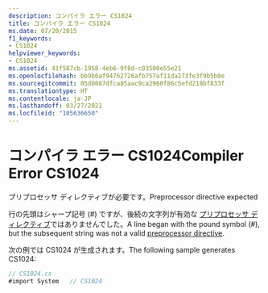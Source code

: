 ```yaml
---
description: コンパイラ エラー CS1024
title: コンパイラ エラー CS1024
ms.date: 07/20/2015
f1_keywords:
- CS1024
helpviewer_keywords:
- CS1024
ms.assetid: 41f587cb-1958-4eb6-9f8d-c03500e55e21
ms.openlocfilehash: bb9b6af94762726afb757af11da273fe3f9b5b0e
ms.sourcegitcommit: 05d0087dfca85aac9ca2960f86c5efd218bf833f
ms.translationtype: HT
ms.contentlocale: ja-JP
ms.lasthandoff: 03/27/2021
ms.locfileid: "105636650"
---
```

# <a name="compiler-error-cs1024"></a><span data-ttu-id="c2b4e-103">コンパイラ エラー CS1024</span><span class="sxs-lookup"><span data-stu-id="c2b4e-103">Compiler Error CS1024</span></span>

<span data-ttu-id="c2b4e-104">プリプロセッサ ディレクティブが必要です。</span><span class="sxs-lookup"><span data-stu-id="c2b4e-104">Preprocessor directive expected</span></span>  
  
 <span data-ttu-id="c2b4e-105">行の先頭はシャープ記号 (#) ですが、後続の文字列が有効な [プリプロセッサ ディレクティブ](../language-reference/preprocessor-directives.md)ではありませんでした。</span><span class="sxs-lookup"><span data-stu-id="c2b4e-105">A line began with the pound symbol (#), but the subsequent string was not a valid [preprocessor directive](../language-reference/preprocessor-directives.md).</span></span>  
  
 <span data-ttu-id="c2b4e-106">次の例では CS1024 が生成されます。</span><span class="sxs-lookup"><span data-stu-id="c2b4e-106">The following sample generates CS1024:</span></span>  
  
```csharp  
// CS1024.cs  
#import System   // CS1024  
```
